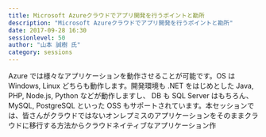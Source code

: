 ```yaml
---
title: Microsoft Azureクラウドでアプリ開発を行うポイントと勘所
description: "Microsoft Azureクラウドでアプリ開発を行うポイントと勘所"
date: 2017-09-28 16:30
sessionlevel: 50
author: "山本 誠樹 氏"
category: sessions
---
```

Azure では様々なアプリケーションを動作させることが可能です。OS は Windows, Linux どちらも動作します。開発環境も .NET をはじめとした Java, PHP, Node.js, Python などが動作しますし、 DB も SQL Server はもちろん、 MySQL, PostgreSQL といった OSS もサポートされています。本セッションでは、皆さんがクラウドではないオンレプミスのアプリケーションをそのままクラウドに移行する方法からクラウドネイティブなアプリケーション作
